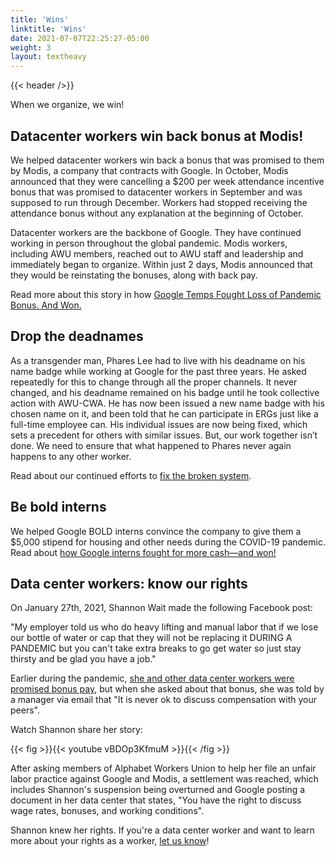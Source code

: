 ```yaml
---
title: 'Wins'
linktitle: 'Wins'
date: 2021-07-07T22:25:27-05:00
weight: 3
layout: textheavy
---
```


{{< header />}}

When we organize, we win!

## Datacenter workers win back bonus at Modis!

We helped datacenter workers win back a bonus that was promised to them by Modis, a company that contracts with Google. In October, Modis announced that they were cancelling a $200 per week attendance incentive bonus that was promised to datacenter workers in September and was supposed to run through December. Workers had stopped receiving the attendance bonus without any explanation at the beginning of October. 

Datacenter workers are the backbone of Google. They have continued working in person throughout the global pandemic. Modis workers, including AWU members, reached out to AWU staff and leadership and immediately began to organize. Within just 2 days, Modis announced that they would be reinstating the bonuses, along with back pay.

Read more about this story in how [Google Temps Fought Loss of Pandemic Bonus. And Won.](https://www.nytimes.com/2021/11/05/technology/google-workers.html)

## Drop the deadnames

As a transgender man, Phares Lee had to live with his deadname on his name badge while working at Google for the past three years. He asked repeatedly for this to change
through all the proper channels. It never changed, and his deadname remained on his badge until he took collective action with AWU-CWA. He has now been issued a new name
badge with his chosen name on it, and been told that he can participate in ERGs just like a full-time employee can. His individual issues are now being fixed, which sets a
precedent for others with similar issues. But, our work together isn’t done. We need to ensure that what happened to Phares never again happens to any other worker.

Read about our continued efforts to [fix the broken system](https://dropthedeadnames.org/).

## Be bold interns

We helped Google BOLD interns convince the company to give them a $5,000 stipend for housing and other needs during the COVID-19 pandemic. Read about
[how Google interns fought for more cash—and won!](https://www.protocol.com/policy/google-interns-won-stipend)

## Data center workers: know our rights

On January 27th, 2021, Shannon Wait made the following Facebook post:

"My employer told us who do heavy lifting and manual labor that if we lose our bottle of water or cap that they will not be replacing it DURING A PANDEMIC but you can't take extra breaks to go get water so just stay thirsty and be glad you have a job."

Earlier during the pandemic, [she and other data center workers were promised bonus pay](https://www.bbc.com/news/technology-56659212),
but when she asked about that bonus, she was told by a manager via email that
"It is never ok to discuss compensation with your peers".

Watch Shannon share her story:

{{< fig >}}{{< youtube vBDOp3KfmuM >}}{{< /fig >}}

After asking members of Alphabet Workers Union to help her file an unfair labor practice against Google and
Modis, a settlement was reached, which includes Shannon's suspension being overturned and Google posting a document in her data
center that states, "You have the right to discuss wage rates, bonuses, and working conditions".

Shannon knew her rights. If you're a data center worker and want to learn more about your rights as a worker, [let us know](https://airtable.com/shr3RpVTuP25kHMdm)!
